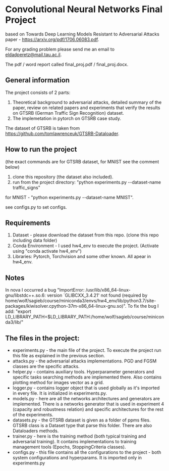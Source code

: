 # Convolutional Neural Networks Final Project
based on Towards Deep Learning Models Resistant to Adversarial Attacks paper - https://arxiv.org/pdf/1706.06083.pdf.

For any grading problem please send me an email to eldadperetz@mail.tau.ac.il.

The pdf / word report called final_proj.pdf / final_proj.docx. 

## General information
The project consists of 2 parts:
1. Theoretical background to adversarial attacks, detailed summary of the paper, review on related papers and experiments that verify the results on GTSRB (German Traffic Sign Recognition) dataset.
2. The implemetation in pytorch on GTSRB case study.

The dataset of GTSRB is taken from https://github.com/tomlawrenceuk/GTSRB-Dataloader.

## How to run the project
(the exact commands are for GTSRB dataset, for MNIST see the comment below)
1. clone this repository (the dataset also included).
2. run from the project directory: "python experiments.py --dataset-name traffic_signs"

for MNIST - "python experiments.py --dataset-name MNIST".

see configs.py to set configs.

## Requirements
1. Dataset - please download the dataset from this repo. (clone this repo including data folder)
2. Conda Environment - I used hw4_env to execute the project. (Activate using "conda activate hw4_env") 
3. Libraries: Pytorch, Torchvision and some other known. All apear in hw4_env.

## Notes
In nova I occurred a bug "ImportError: /usr/lib/x86_64-linux-gnu/libstdc++.so.6: version `GLIBCXX_3.4.21' not found (required by home/wolf/sagieb/course/miniconda3/envs/hw4_env/lib/python3.7/site-packages/kiwisolver.cpython-37m-x86_64-linux-gnu.so)".
To fix the bug I add: "export LD_LIBRARY_PATH=$LD_LIBRARY_PATH:/home/wolf/sagieb/course/miniconda3/lib/" 

## The files in the project:
* experiments.py - the main file of the project. To execute the project run this file as explained in the previous section.
* attacks.py - the adversarial attacks implementations. PGD and FGSM classes are the 
specific attacks.
* helper.py - contains auxiliary tools. Hyperparameter generators and specific tasks searching
methods are implemented there. Also contains plotting method for images vector as a grid.
* logger.py - contains logger object that is used globally as it's imported in every file. It is
initialized in experiments.py.
*  models.py - here are all the networks architectures and generators are implemented. There is a
networks generator that is used in experiment 4 (capacity and robustness relation) and specific architectures for the rest of the experiments. 
* datasets.py - the GTSRB dataset is given as a folder of ppms files. GTSRB class is a Dataset type that
parse this folder. There are also Dataloaders methods.
* trainer.py - here is the training method (both typical training and adversarial training). It contains implementations to training 
management tools (Epochs, StoppingCriteria classes).
* configs.py - this file contains all the configurations to the project - both system configurations and hyperparams. 
It is imported only in experiments.py 

